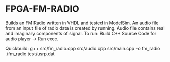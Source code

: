 # FPGA-FM-RADIO

Builds an FM Radio written in VHDL and tested in ModelSim.
An audio file from an input file of radio data is created by running.
Audio file contains real and imaginary components of signal.
To run: Build C++ Source Code for audio player -> Run exec.

Quickbuild:
g++ src/fm_radio.cpp src/audio.cpp src/main.cpp -o fm_radio
./fm_radio test/usrp.dat
